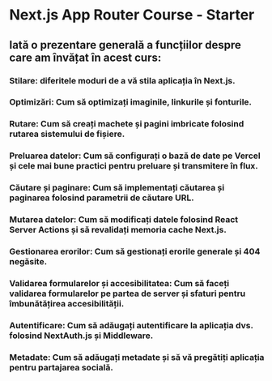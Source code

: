 # Next.js App Router Course - Starter

## Iată o prezentare generală a funcțiilor despre care am învățat în acest curs:

### Stilare: diferitele moduri de a vă stila aplicația în Next.js.
### Optimizări: Cum să optimizați imaginile, linkurile și fonturile.
### Rutare: Cum să creați machete și pagini imbricate folosind rutarea sistemului de fișiere.
### Preluarea datelor: Cum să configurați o bază de date pe Vercel și cele mai bune practici pentru preluare și transmitere în flux.
### Căutare și paginare: Cum să implementați căutarea și paginarea folosind parametrii de căutare URL.
### Mutarea datelor: Cum să modificați datele folosind React Server Actions și să revalidați memoria cache Next.js.
### Gestionarea erorilor: Cum să gestionați erorile generale și 404 negăsite.
### Validarea formularelor și accesibilitatea: Cum să faceți validarea formularelor pe partea de server și sfaturi pentru îmbunătățirea accesibilității.
### Autentificare: Cum să adăugați autentificare la aplicația dvs. folosind NextAuth.js și Middleware.
### Metadate: Cum să adăugați metadate și să vă pregătiți aplicația pentru partajarea socială.